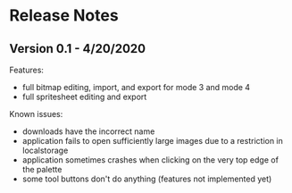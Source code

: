 # Release Notes

## Version 0.1 - 4/20/2020

Features:
- full bitmap editing, import, and export for mode 3 and mode 4
- full spritesheet editing and export

Known issues:
- downloads have the incorrect name
- application fails to open sufficiently large images due to a restriction in localstorage
- application sometimes crashes when clicking on the very top edge of the palette
- some tool buttons don't do anything (features not implemented yet)
